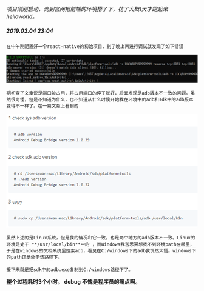 *项目刚刚启动，先到官网把前端的环境搭了下，花了大概1天才跑起来helloworld。*

##### 2019.03.04    23:04

	在中午刚配置好一个react-native的初始项目，到了晚上再进行调试就发现了如下错误

<img src="./img/1.png">

	期初查了文章说是端口被占用，将占用端口的停了就好，后面发现是adb版本不一致的问题。虽然很奇怪，但是不知道为什么，也不知道从什么时候开始我在环境中的adb和sdk中的adb版本变得不一样了。在一篇文章上看到的

<img src="./img/2.png">

	虽然上述的是Linux系统，但是我的情况和它一致，也是两个地方的adb版本不一致。Linux的环境是处于 **/usr/local/bin**中的 ，而Windows我苦思冥想找不到环境path在哪里，于是在windows的文档系统里搜索adb，看见在C:/windows下的adb我恍然大悟。windows下的path正是处于该路径下。
	
	接下来就是把sdk中的adb.exe复制到C:/windows路径下了。

**整个过程耗时3个小时。  debug  不愧是程序员的痛点啊。**